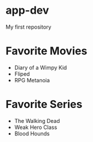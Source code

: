 # app-dev
My first repository

# **Favorite Movies**
- Diary of a Wimpy Kid
- Fliped
- RPG Metanoia


# **Favorite Series**
- The Walking Dead
- Weak Hero Class
- Blood Hounds
